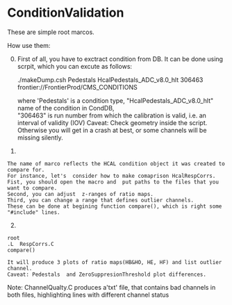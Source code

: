 # ConditionValidation
These are simple root marcos. 

  How use them:

  0) 
     First of all, you have to exctract condition from DB.
     It can be done using  scrpit, which you can excute as follows:
     
      ./makeDump.csh Pedestals HcalPedestals_ADC_v8.0_hlt  306463  frontier://FrontierProd/CMS_CONDITIONS
      
      where 'Pedestals' is a condition type, "HcalPedestals_ADC_v8.0_hlt" name of the condition in CondDB,  
      "306463" is run number from which the calibration is valid, i.e. an interval of validity (IOV)
      Caveat: Check geometry inside the script. Otherwise you will get in a crash at best, 
      or some channels will be missing silently.    

  1)
    The name of marco reflects the HCAL condition object it was created to compare for. 
    For instance, let's  consider how to make comaprison HcalRespCorrs.
    Fist, you should open the macro and  put paths to the files that you want to compare.
    Second, you can adjust  z-ranges of ratio maps.
    Third, you can change a range that defines outlier channels.
    These can be done at begining function compare(), which is right some "#include" lines.

  2) 
    root
    .L  RespCorrs.C
    compare()

    It will produce 3 plots of ratio maps(HB&HO, HE, HF) and list outlier channel. 
    Caveat: Pedestals  and ZeroSuppresionThreshold plot differences.

   Note:  ChannelQualty.C produces a'txt' file, that contains bad channels in both files,
          highlighting lines with different channel status   
   Note: The Pedetals.C  produces difference maps, while other tools produce ratio maps.


  Utils:
  
    1) In order to compare calibrations in common you can use tool (RespCorrsXGains.C) that 
    produces product of Gains and RespCorrs. It produces txt file, which can be further processed
    by RespCorrs.C 
    2) The script "redump.csh" re-dumping the input condtion. The procedure allow to reveal incorrect lines, 
    characters, and conflicts input files giving various warnings. The other useful feature is that 
    the re-dumped condition has the standard channel order, spacing.
    It should be used like: ./redump.csh RespCorrs HcalRespCorrs_testfile.txt
    The redumped file will be: DumpHcalRespCorrs_Run1.txt
